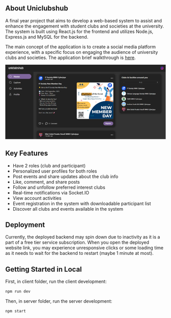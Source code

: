 ## About Uniclubshub 

A final year project that aims to develop a web-based system to assist and enhance the engagement with student clubs and societies at the university. The system is built using React.js for the frontend and utilizes Node.js, Express.js and MySQL for the backend.

The main concept of the application is to create a social media platform experience, with a specific focus on engaging the audience of university clubs and societies. The application brief walkthrough is [here](https://drive.google.com/file/d/1lPH2ncrjKvKC9rpyTWJYPwf1tQbqSkOd/view?usp=sharing).

![Uniclubshub Homepage](screenshots/uniclubshub.png)

## Key Features

- Have 2 roles (club and participant)
- Personalized user profiles for both roles
- Post events and share updates about the club info
- Like, comment, and share posts 
- Follow and unfollow preferred interest clubs
- Real-time notifications via Socket.IO
- View account activities
- Event registration in the system with downloadable participant list
- Discover all clubs and events available in the system

## Deployment

Currently, the deployed backend may spin down due to inactivity as it is a part of a free tier service subscription. When you open the deployed website link, you may experience unresponsive clicks or some loading time as it needs to wait for the backend to restart (maybe 1 minute at most). 

## Getting Started in Local

First, in client folder, run the client development:

```bash
npm run dev
```

Then, in server folder, run the server development:

```bash
npm start
```
